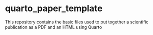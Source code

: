 # quarto_paper_template
This repository contains the basic files used to put together a scientific publication as a PDF and an HTML using Quarto
